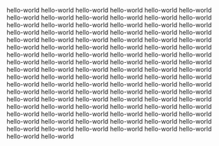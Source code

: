 hello-world hello-world hello-world hello-world hello-world hello-world hello-world hello-world hello-world hello-world hello-world hello-world hello-world hello-world hello-world hello-world hello-world hello-world hello-world hello-world hello-world hello-world hello-world hello-world hello-world hello-world hello-world hello-world hello-world hello-world hello-world hello-world hello-world hello-world hello-world hello-world hello-world hello-world hello-world hello-world hello-world hello-world hello-world hello-world hello-world hello-world hello-world hello-world hello-world hello-world hello-world hello-world hello-world hello-world hello-world hello-world hello-world hello-world hello-world hello-world hello-world hello-world hello-world hello-world hello-world hello-world hello-world hello-world hello-world hello-world hello-world hello-world hello-world hello-world hello-world hello-world hello-world hello-world hello-world hello-world hello-world hello-world hello-world hello-world hello-world hello-world hello-world hello-world hello-world hello-world hello-world hello-world hello-world hello-world hello-world hello-world hello-world hello-world hello-world hello-world hello-world hello-world hello-world hello-world 
